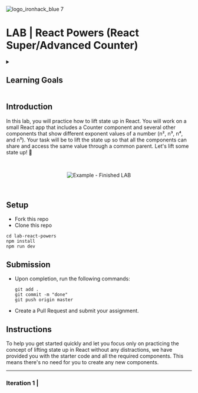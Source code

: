 ![logo_ironhack_blue 7](https://user-images.githubusercontent.com/23629340/40541063-a07a0a8a-601a-11e8-91b5-2f13e4e6b441.png)

# LAB | React Powers (React Super/Advanced Counter)
<details>
  <summary>
   <h2>Learning Goals</h2>
  </summary>

  This exercise allows you to practice and apply the concepts and techniques taught in class. 

  Upon completion of this exercise, you will be able to:

  - Plan and organize the data flow between the components
  - Lift the up to the common ancestor component in an existing React app
  - Pass functions as props from a parent component to a child component


  <br>
  <hr> 

</details>

## Introduction

In this lab, you will practice how to lift state up in React. You will work on a small React app that includes a Counter component and several other components that show different exponent values of a number (n², n³, n⁴, and n⁵). Your task will be to lift the state up so that all the components can share and access the same value through a common parent. Let's lift some state up! :muscle:


<br>

<p align="center">
  <img src="" alt="Example - Finished LAB" />
</p>

<br>

## Setup

- Fork this repo
- Clone this repo

```shell
cd lab-react-powers
npm install
npm run dev
```



## Submission

- Upon completion, run the following commands:

  ```
  git add .
  git commit -m "done"
  git push origin master
  ```

- Create a Pull Request and submit your assignment.

  

## Instructions

To help you get started quickly and let you focus only on practicing the concept of lifting state up in React without any distractions, we have provided you with the starter code and all the required components. This means there's no need for you to create any new components.




----

### Iteration 1 | 